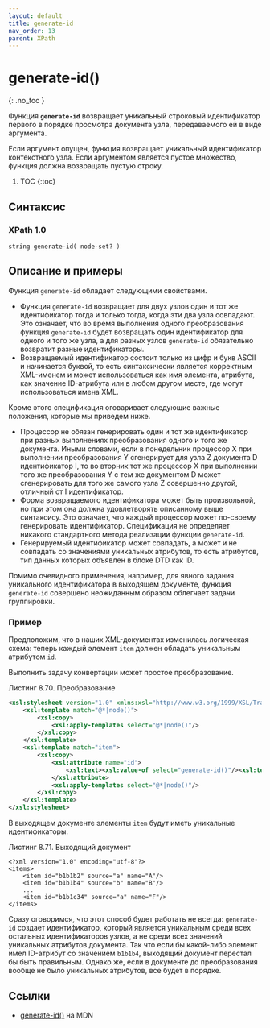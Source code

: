 ```yaml
---
layout: default
title: generate-id
nav_order: 13
parent: XPath
---
```


<!-- prettier-ignore-start -->
# generate-id()
{: .no_toc }
<!-- prettier-ignore-end -->

Функция **`generate-id`** возвращает уникальный строковый идентификатор первого в порядке просмотра документа узла, передаваемого ей в виде аргумента.

Если аргумент опущен, функция возвращает уникальный идентификатор контекстного узла. Если аргументом является пустое множество, функция должна возвращать пустую строку.

<!-- prettier-ignore -->
1. TOC
{:toc}

## Синтаксис

### XPath 1.0

```
string generate-id( node-set? )
```

## Описание и примеры

Функция `generate-id` обладает следующими свойствами.

- Функция `generate-id` возвращает для двух узлов один и тот же идентификатор тогда и только тогда, когда эти два узла совпадают. Это означает, что во время выполнения одного преобразования функция `generate-id` будет возвращать один идентификатор для одного и того же узла, а для разных узлов `generate-id` обязательно возвратит разные идентификаторы.
- Возвращаемый идентификатор состоит только из цифр и букв ASCII и начинается буквой, то есть синтаксически является корректным XML-именем и может использоваться как имя элемента, атрибута, как значение ID-атрибута или в любом другом месте, где могут использоваться имена XML.

Кроме этого спецификация оговаривает следующие важные положения, которые мы приведем ниже.

- Процессор не обязан генерировать один и тот же идентификатор при разных выполнениях преобразования одного и того же документа. Иными словами, если в понедельник процессор X при выполнении преобразования Y сгенерирует для узла Z документа D идентификатор I, то во вторник тот же процессор X при выполнении того же преобразования Y с тем же документом D может сгенерировать для того же самого узла Z совершенно другой, отличный от I идентификатор.
- Форма возвращаемого идентификатора может быть произвольной, но при этом она должна удовлетворять описанному выше синтаксису. Это означает, что каждый процессор может по-своему генерировать идентификатор. Спецификация не определяет никакого стандартного метода реализации функции `generate-id`.
- Генерируемый идентификатор может совпадать, а может и не совпадать со значениями уникальных атрибутов, то есть атрибутов, тип данных которых объявлен в блоке DTD как ID.

Помимо очевидного применения, например, для явного задания уникального идентификатора в выходящем документе, функция `generate-id` совершено неожиданным образом облегчает задачи группировки.

### Пример

Предположим, что в наших XML-документах изменилась логическая схема: теперь каждый элемент `item` должен обладать уникальным атрибутом `id`.

Выполнить задачу конвертации может простое преобразование.

Листинг 8.70. Преобразование

```xml
<xsl:stylesheet version="1.0" xmlns:xsl="http://www.w3.org/1999/XSL/Transform">
    <xsl:template match="@*|node()">
        <xsl:copy>
            <xsl:apply-templates select="@*|node()"/>
        </xsl:copy>
    </xsl:template>
    <xsl:template match="item">
        <xsl:copy>
            <xsl:attribute name="id">
                <xsl:text><xsl:value-of select="generate-id()"/><xsl:text>
            </xsl:attribute>
            <xsl:apply-templates select="@*|node()"/>
        </xsl:copy>
    </xsl:template>
</xsl:stylesheet>
```

В выходящем документе элементы `item` будут иметь уникальные идентификаторы.

Листинг 8.71. Выходящий документ

```
<?xml version="1.0" encoding="utf-8"?>
<items>
    <item id="b1b1b2" source="a" name="A"/>
    <item id="b1b1b4" source="b" name="B"/>
    ...
    <item id="b1b1c34" source="a" name="F"/>
</items>
```

Сразу оговоримся, что этот способ будет работать не всегда: `generate-id` создает идентификатор, который является уникальным среди всех остальных идентификаторов узлов, а не среди всех значений уникальных атрибутов документа. Так что если бы какой-либо элемент имел ID-атрибут со значением `b1b1b4`, выходящий документ перестал бы быть правильным. Однако же, если в документе до преобразования вообще не было уникальных атрибутов, все будет в порядке.

## Ссылки

- [generate-id()](https://developer.mozilla.org/en-US/docs/Web/XPath/Functions/generate-id) на MDN
